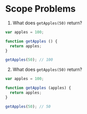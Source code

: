# Scope Problems

1) What does `getApples(50)` return?

```js
var apples = 100;

function getApples () {
  return apples;
}

getApples(50); // 100
```

2) What does `getApples(50)` return?

```js
var apples = 100;

function getApples (apples) {
  return apples;
}

getApples(50); // 50
```